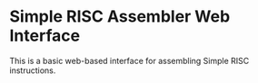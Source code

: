 # Simple RISC Assembler Web Interface
This is a basic web-based interface for assembling Simple RISC instructions.
